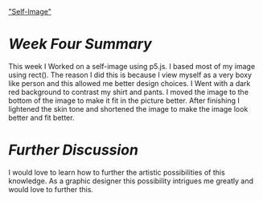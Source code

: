 ["Self-Image"](https://levigoddard.github.io/120-work/hw-4/)

# *Week Four Summary*
  This week I Worked on a self-image using p5.js. I based most of my image using rect(). The reason I did this is because I view myself as a very boxy like person and this allowed me better design choices. I Went with a dark red background to contrast my shirt and pants. I moved the image to the bottom of the image to make it fit in the picture better. After finishing I lightened the skin tone and shortened the image to make the image look better and fit better.

# *Further Discussion*
I would love to learn how to further the artistic possibilities of this knowledge. As a graphic designer this possibility intrigues me greatly and would love to further this.
